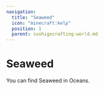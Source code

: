 ```yaml
---
navigation:
  title: "Seaweed"
  icon: "minecraft:kelp"
  position: 1
  parent: sushigocrafting:world.md
---
```


# Seaweed

You can find Seaweed in Oceans.

